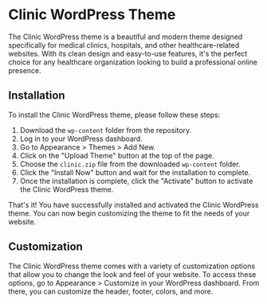 # Clinic WordPress Theme

The Clinic WordPress theme is a beautiful and modern theme designed specifically for medical clinics, hospitals, and other healthcare-related websites. With its clean design and easy-to-use features, it's the perfect choice for any healthcare organization looking to build a professional online presence.

## Installation

To install the Clinic WordPress theme, please follow these steps:

1. Download the `wp-content` folder from the repository.
2. Log in to your WordPress dashboard.
3. Go to Appearance > Themes > Add New.
4. Click on the "Upload Theme" button at the top of the page.
5. Choose the `clinic.zip` file from the downloaded `wp-content` folder.
6. Click the "Install Now" button and wait for the installation to complete.
7. Once the installation is complete, click the "Activate" button to activate the Clinic WordPress theme.

That's it! You have successfully installed and activated the Clinic WordPress theme. You can now begin customizing the theme to fit the needs of your website.

## Customization

The Clinic WordPress theme comes with a variety of customization options that allow you to change the look and feel of your website. To access these options, go to Appearance > Customize in your WordPress dashboard. From there, you can customize the header, footer, colors, and more.
